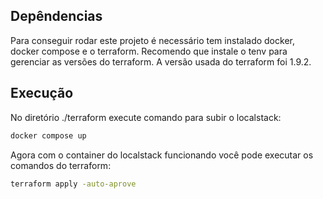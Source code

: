 ## Depêndencias

Para conseguir rodar este projeto é necessário tem instalado docker, docker compose e o terraform. Recomendo que instale o tenv para gerenciar as versões do terraform.
A versão usada do terraform foi 1.9.2.

## Execução

No diretório ./terraform execute comando para subir o localstack:

```bash
docker compose up
```
Agora com o container do localstack funcionando você pode executar os comandos do terraform:
```bash
terraform apply -auto-aprove
```